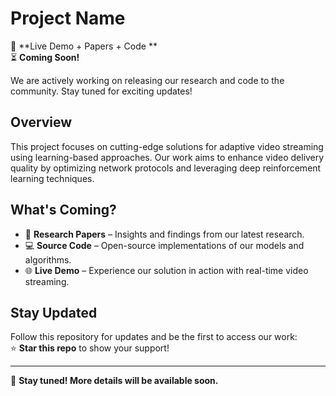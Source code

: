 # **Project Name**

🚀 **Live Demo + Papers + Code **   
⏳ **Coming Soon!**  

We are actively working on releasing our research and code to the community. Stay tuned for exciting updates!  

## **Overview**  

This project focuses on cutting-edge solutions for adaptive video streaming using learning-based approaches. Our work aims to enhance video delivery quality by optimizing network protocols and leveraging deep reinforcement learning techniques.  

## **What's Coming?**  

- 📄 **Research Papers** – Insights and findings from our latest research.  
- 💻 **Source Code** – Open-source implementations of our models and algorithms.  
- 🌐 **Live Demo** – Experience our solution in action with real-time video streaming.  

## **Stay Updated**  

Follow this repository for updates and be the first to access our work:  
⭐ **Star this repo** to show your support!  

---

🔔 **Stay tuned! More details will be available soon.**  
